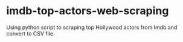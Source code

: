 # imdb-top-actors-web-scraping
Using python script to scraping top Hollywood actors from Imdb and convert to CSV file.
